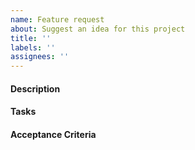 ```yaml
---
name: Feature request
about: Suggest an idea for this project
title: ''
labels: ''
assignees: ''
---
```


<!--
Use this template if you want to request a new feature, or a change to an existing feature.

If you are reporting a bug or problem, please use the bug template instead.
-->

#### Description

#### Tasks

<!--
Copy/paste Examples:
- [ ] Design: Handle new navigation flow
- [ ] Dev: Add new navigation routes
- [ ] Doc: Provide content for new route
-->

#### Acceptance Criteria

<!--
Please include screenshots if relevant for how the changes are expected to look.
-->

